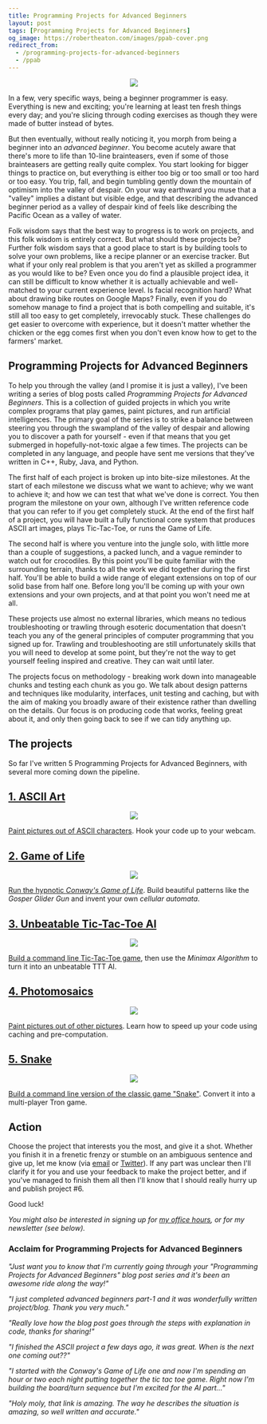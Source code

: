 ```yaml
---
title: Programming Projects for Advanced Beginners
layout: post
tags: [Programming Projects for Advanced Beginners]
og_image: https://robertheaton.com/images/ppab-cover.png
redirect_from:
  - /programming-projects-for-advanced-beginners
  - /ppab
---
```

<p style="text-align: center">
<img src="/images/ppab-cover.png" />
</p>

In a few, very specific ways, being a beginner programmer is easy. Everything is new and exciting; you're learning at least ten fresh things every day; and you're slicing through coding exercises as though they were made of butter instead of bytes.

But then eventually, without really noticing it, you morph from being a beginner into an *advanced beginner*. You become acutely aware that there's more to life than 10-line brainteasers, even if some of those brainteasers are getting really quite complex. You start looking for bigger things to practice on, but everything is either too big or too small or too hard or too easy. You trip, fall, and begin tumbling gently down the mountain of optimism into the valley of despair. On your way earthward you muse that a "valley" implies a distant but visible edge, and that describing the advanced beginner period as a valley of despair kind of feels like describing the Pacific Ocean as a valley of water.

Folk wisdom says that the best way to progress is to work on projects, and this folk wisdom is entirely correct. But what should these projects be? Further folk wisdom says that a good place to start is by building tools to solve your own problems, like a recipe planner or an exercise tracker. But what if your only real problem is that you aren't yet as skilled a programmer as you would like to be? Even once you do find a plausible project idea, it can still be difficult to know whether it is actually achievable and well-matched to your current experience level. Is facial recognition hard? What about drawing bike routes on Google Maps? Finally, even if you do somehow manage to find a project that is both compelling and suitable, it's still all too easy to get completely, irrevocably stuck. These challenges do get easier to overcome with experience, but it doesn't matter whether the chicken or the egg comes first when you don't even know how to get to the farmers' market.

## Programming Projects for Advanced Beginners

To help you through the valley (and I promise it is just a valley), I've been writing a series of blog posts called *Programming Projects for Advanced Beginners*. This is a collection of guided projects in which you write complex programs that play games, paint pictures, and run artificial intelligences. The primary goal of the series is to strike a balance between steering you through the swampland of the valley of despair and allowing you to discover a path for yourself - even if that means that you get submerged in hopefully-not-toxic algae a few times. The projects can be completed in any language, and people have sent me versions that they've written in C++, Ruby, Java, and Python.

The first half of each project is broken up into bite-size milestones. At the start of each milestone we discuss what we want to achieve; why we want to achieve it; and how we can test that what we've done is correct. You then program the milestone on your own, although I've written reference code that you can refer to if you get completely stuck. At the end of the first half of a project, you will have built a fully functional core system that produces ASCII art images, plays Tic-Tac-Toe, or runs the Game of Life.

The second half is where you venture into the jungle solo, with little more than a couple of suggestions, a packed lunch, and a vague reminder to watch out for crocodiles. By this point you'll be quite familiar with the surrounding terrain, thanks to all the work we did together during the first half. You'll be able to build a wide range of elegant extensions on top of our solid base from half one. Before long you'll be coming up with your own extensions and your own projects, and at that point you won't need me at all.

These projects use almost no external libraries, which means no tedious troubleshooting or trawling through esoteric documentation that doesn't teach you any of the general principles of computer programming that you signed up for. Trawling and troubleshooting are still unfortunately skills that you will need to develop at some point, but they're not the way to get yourself feeling inspired and creative. They can wait until later.

The projects focus on methodology - breaking work down into manageable chunks and testing each chunk as you go. We talk about design patterns and techniques like modularity, interfaces, unit testing and caching, but with the aim of making you broadly aware of their existence rather than dwelling on the details. Our focus is on producing code that works, feeling great about it, and only then going back to see if we can tidy anything up.

## The projects

So far I've written 5 Programming Projects for Advanced Beginners, with several more coming down the pipeline.

## [1. ASCII Art][proj-1]

<p style="text-align: center">
<img src="/images/ascii-good-luck.jpg" />
</p>

[Paint pictures out of ASCII characters][proj-1]. Hook your code up to your webcam.

## [2. Game of Life][proj-2]

<p style="text-align: center">
<img src="/images/ppab-gol.png" />
</p>

[Run the hypnotic *Conway's Game of Life*][proj-2]. Build beautiful patterns like the *Gosper Glider Gun* and invent your own *cellular automata*.

## [3. Unbeatable Tic-Tac-Toe AI][proj-3a]

<p style="text-align: center">
<img src="/images/tictactoe-example.png" />
</p>

[Build a command line Tic-Tac-Toe game][proj-3a], then use the *Minimax Algorithm* to turn it into an unbeatable TTT AI.

## [4. Photomosaics][proj-4]

<p style="text-align: center">
<img src="/images/mosaic-me.png" />
</p>

[Paint pictures out of other pictures][proj-4]. Learn how to speed up your code using caching and pre-computation.

## [5. Snake][proj-5]

<p style="text-align: center">
<img src="/images/snake-example.gif" />
</p>

[Build a command line version of the classic game "Snake"][proj-5]. Convert it into a multi-player Tron game.

## Action

Choose the project that interests you the most, and give it a shot. Whether you finish it in a frenetic frenzy or stumble on an ambiguous sentence and give up, let me know (via [email][email] or [Twitter][twitter]). If any part was unclear then I'll clarify it for you and use your feedback to make the project better, and if you've managed to finish them all then I'll know that I should really hurry up and publish project #6.

Good luck!

*You might also be interested in signing up for [my office hours](/office-hours), or for my newsletter (see below).*

### Acclaim for Programming Projects for Advanced Beginners

*"Just want you to know that I'm currently going through your "Programming Projects for Advanced Beginners" blog post series and it's been an awesome ride along the way!"*

*"I just completed advanced beginners part-1 and it was wonderfully written project/blog. Thank you very much."*

*"Really love how the blog post goes through the steps with explanation in code, thanks for sharing!"*

*"I finished the ASCII project a few days ago, it was great. When is the next one coming out??"*

*"I started with the Conway's Game of Life one and now I'm spending an hour or two each night putting together the tic tac toe game. Right now I'm building the board/turn sequence but I'm excited for the AI part…"*

*"Holy moly, that link is amazing. The way he describes the situation is amazing, so well written and accurate."*

[proj-1]: /2018/06/12/programming-projects-for-advanced-beginners-ascii-art/
[proj-2]: /2018/07/20/project-2-game-of-life/
[proj-3a]: /2018/10/09/programming-projects-for-advanced-beginners-3-a/
[proj-3b]: /2018/10/09/programming-projects-for-advanced-beginners-3-b/
[proj-4]: /2018/11/03/programming-project-4-photomosaics/
[proj-5]: /2018/12/02/programming-project-5-snake
[email]: /about
[twitter]: https://twitter.com/robjheaton
